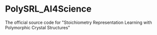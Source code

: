 # PolySRL_AI4Science
The official source code for "Stoichiometry Representation Learning with Polymorphic Crystal Structures"
